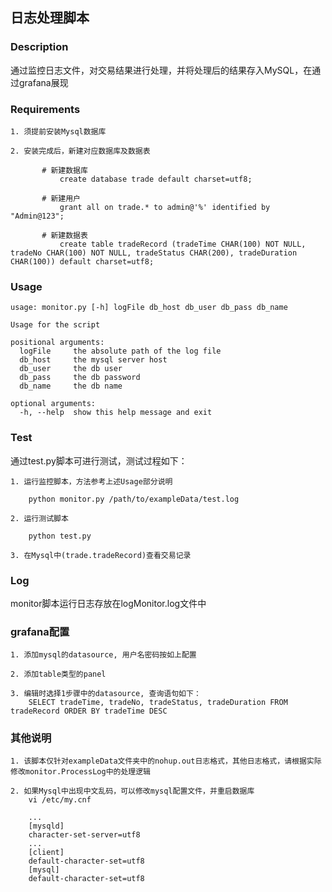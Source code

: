 ## 日志处理脚本

### Description

通过监控日志文件，对交易结果进行处理，并将处理后的结果存入MySQL，在通过grafana展现


### Requirements

    1. 须提前安装Mysql数据库

    2. 安装完成后，新建对应数据库及数据表

           # 新建数据库
               create database trade default charset=utf8;

           # 新建用户
               grant all on trade.* to admin@'%' identified by "Admin@123";

           # 新建数据表
               create table tradeRecord (tradeTime CHAR(100) NOT NULL, tradeNo CHAR(100) NOT NULL, tradeStatus CHAR(200), tradeDuration CHAR(100)) default charset=utf8;

### Usage
```
usage: monitor.py [-h] logFile db_host db_user db_pass db_name

Usage for the script

positional arguments:
  logFile     the absolute path of the log file
  db_host     the mysql server host
  db_user     the db user
  db_pass     the db password
  db_name     the db name

optional arguments:
  -h, --help  show this help message and exit
```


### Test

通过test.py脚本可进行测试，测试过程如下：

    1. 运行监控脚本，方法参考上述Usage部分说明

        python monitor.py /path/to/exampleData/test.log

    2. 运行测试脚本

        python test.py

    3. 在Mysql中(trade.tradeRecord)查看交易记录


### Log

monitor脚本运行日志存放在logMonitor.log文件中


### grafana配置

    1. 添加mysql的datasource, 用户名密码按如上配置

    2. 添加table类型的panel

    3. 编辑时选择1步骤中的datasource, 查询语句如下：
        SELECT tradeTime, tradeNo, tradeStatus, tradeDuration FROM tradeRecord ORDER BY tradeTime DESC 

### 其他说明

    1. 该脚本仅针对exampleData文件夹中的nohup.out日志格式，其他日志格式，请根据实际修改monitor.ProcessLog中的处理逻辑

    2. 如果Mysql中出现中文乱码，可以修改mysql配置文件，并重启数据库
        vi /etc/my.cnf

        ...
        [mysqld]
        character-set-server=utf8
        ...
        [client]
        default-character-set=utf8
        [mysql]
        default-character-set=utf8

